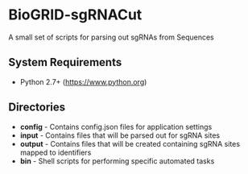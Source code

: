 # BioGRID-sgRNACut
A small set of scripts for parsing out sgRNAs from Sequences

## System Requirements
+ Python 2.7+ (https://www.python.org)

## Directories
+ **config** - Contains config.json files for application settings
+ **input** - Contains files that will be parsed out for sgRNA sites
+ **output** - Contains files that will be created containing sgRNA sites mapped to identifiers
+ **bin** - Shell scripts for performing specific automated tasks